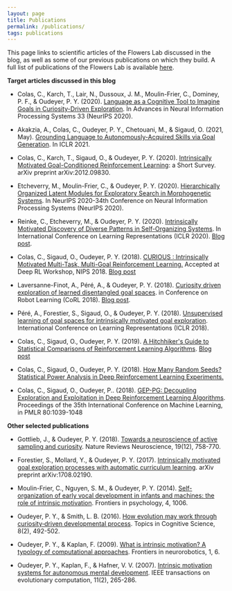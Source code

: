 ```yaml
---
layout: page
title: Publications
permalink: /publications/
tags: publications
---
```


This page links to scientific articles of the Flowers Lab discussed in the blog, as well as some of our previous publications on which they build. A full list of publications of the Flowers Lab is available [here](https://flowers.inria.fr/all-publications/). 

**Target articles discussed in this blog**

* Colas, C., Karch, T., Lair, N., Dussoux, J. M., Moulin-Frier, C., Dominey, P. F., & Oudeyer, P. Y. (2020). [Language as a Cognitive Tool to Imagine Goals in Curiosity-Driven Exploration](https://arxiv.org/abs/2002.09253). In Advances in Neural Information Processing Systems 33 (NeurIPS 2020).

* Akakzia, A., Colas, C., Oudeyer, P. Y., Chetouani, M., & Sigaud, O. (2021, May). [Grounding Language to Autonomously-Acquired Skills via Goal Generation](https://arxiv.org/abs/2006.07185). In ICLR 2021.

* Colas, C., Karch, T., Sigaud, O., & Oudeyer, P. Y. (2020). [Intrinsically Motivated Goal-Conditioned Reinforcement Learning](https://arxiv.org/abs/2012.09830): a Short Survey. arXiv preprint arXiv:2012.09830.

* Etcheverry, M., Moulin-Frier, C., & Oudeyer, P. Y. (2020). [Hierarchically Organized Latent Modules for Exploratory Search in Morphogenetic Systems](https://arxiv.org/abs/2007.01195). In NeurIPS 2020-34th Conference on Neural Information Processing Systems (NeurIPS 2020).

* Reinke, C., Etcheverry, M., & Oudeyer, P. Y. (2020). [Intrinsically Motivated Discovery of Diverse Patterns in Self-Organizing Systems](https://arxiv.org/abs/1908.06663). In International Conference on Learning Representations (ICLR 2020). [Blog post](https://developmentalsystems.org/intrinsically_motivated_discovery_of_diverse_patterns).

* Colas, C., Sigaud, O., Oudeyer, P. Y. (2018). [CURIOUS : Intrinsically Motivated Multi-Task,
Multi-Goal Reinforcement Learning.](https://arxiv.org/abs/1810.06284) Accepted at Deep RL Workshop, NIPS 2018. [Blog post](https://developmentalsystems.org/curious_intrinsically_motivated_multi_modular_goal_rl)

* Laversanne-Finot, A., Péré, A., & Oudeyer, P. Y. (2018). [Curiosity driven exploration of learned disentangled goal spaces](https://arxiv.org/pdf/1807.01521). in Conference on Robot Learning (CoRL 2018). [Blog post](https://developmentalsystems.org/autonomous_learning_of_disentangled_goal_representations).

* Péré, A., Forestier, S., Sigaud, O., & Oudeyer, P. Y. (2018). [Unsupervised learning of goal spaces for intrinsically motivated goal exploration](https://arxiv.org/abs/1803.00781). International Conference on Learning Representations (ICLR 2018).

* Colas, C., Sigaud, O., Oudeyer, P. Y. (2019). [A Hitchhiker's Guide to Statistical Comparisons of Reinforcement Learning Algorithms](https://openreview.net/forum?id=ryx0N3IaIV). [Blog post](https://developmentalsystems.org/how_many_random_seeds)

* Colas, C., Sigaud, O., Oudeyer, P. Y. (2018). [How Many Random Seeds? Statistical Power Analysis in Deep Reinforcement Learning Experiments.](https://arxiv.org/abs/1806.08295) 

* Colas, C., Sigaud, O., Oudeyer, P.. (2018). [GEP-PG: Decoupling Exploration and Exploitation in
Deep Reinforcement Learning Algorithms](https://arxiv.org/abs/1802.05054). Proceedings of the 35th International Conference on Machine Learning, in PMLR 80:1039-1048


**Other selected publications**

* Gottlieb, J., & Oudeyer, P. Y. (2018). [Towards a neuroscience of active sampling and curiosity](https://www.dropbox.com/s/oyc4dvjha4s92s6/2018_GottliebOudeyer_ActiveSampling_NatNeuro.pdf?dl=0). Nature Reviews Neuroscience, 19(12), 758-770.

* Forestier, S., Mollard, Y., & Oudeyer, P. Y. (2017). [Intrinsically motivated goal exploration processes with automatic curriculum learning](https://arxiv.org/abs/1708.02190). arXiv preprint arXiv:1708.02190.

* Moulin-Frier, C., Nguyen, S. M., & Oudeyer, P. Y. (2014). [Self-organization of early vocal development in infants and machines: the role of intrinsic motivation](https://www.frontiersin.org/articles/10.3389/fpsyg.2013.01006). Frontiers in psychology, 4, 1006.

* Oudeyer, P. Y., & Smith, L. B. (2016). [How evolution may work through curiosity‐driven developmental process](https://onlinelibrary.wiley.com/doi/pdf/10.1111/tops.12196). Topics in Cognitive Science, 8(2), 492-502.

* Oudeyer, P. Y., & Kaplan, F. (2009). [What is intrinsic motivation? A typology of computational approaches](https://www.frontiersin.org/articles/10.3389/neuro.12.006.2007). Frontiers in neurorobotics, 1, 6.

* Oudeyer, P. Y., Kaplan, F., & Hafner, V. V. (2007). [Intrinsic motivation systems for autonomous mental development](http://www.pyoudeyer.com/ims.pdf). IEEE transactions on evolutionary computation, 11(2), 265-286.
